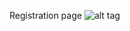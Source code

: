 Registration page
![alt tag](http://res.cloudinary.com/ddi25hb2u/image/upload/v1485985932/visitor_center/%D0%A1%D0%BD%D0%B8%D0%BC%D0%BE%D0%BA_%D1%8D%D0%BA%D1%80%D0%B0%D0%BD%D0%B0_2017-02-02_%D0%B2_0.40.19.png)